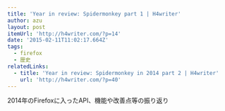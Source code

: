 ```yaml
---
title: 'Year in review: Spidermonkey part 1 | H4writer'
author: azu
layout: post
itemUrl: 'http://h4writer.com/?p=14'
date: '2015-02-11T11:02:17.664Z'
tags:
  - firefox
  - 歴史
relatedLinks:
  - title: 'Year in review: Spidermonkey in 2014 part 2 | H4writer'
    url: 'http://h4writer.com/?p=40'
---
```

2014年のFirefoxに入ったAPI、機能や改善点等の振り返り
